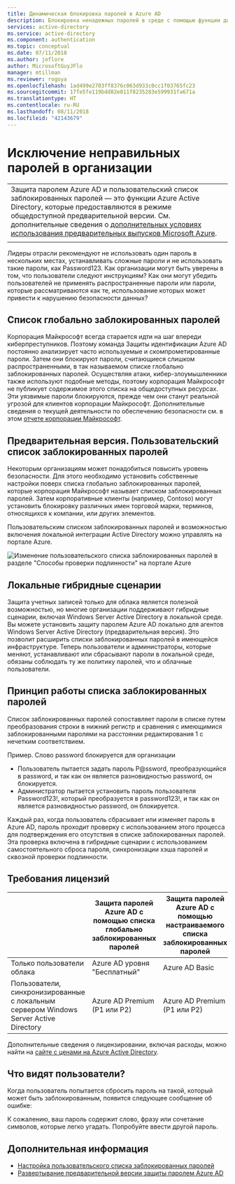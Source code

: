 ```yaml
---
title: Динамическая блокировка паролей в Azure AD
description: Блокировка ненадежных паролей в среде с помощью функции динамической блокировки паролей Azure AD
services: active-directory
ms.service: active-directory
ms.component: authentication
ms.topic: conceptual
ms.date: 07/11/2018
ms.author: joflore
author: MicrosoftGuyJFlo
manager: mtillman
ms.reviewer: rogoya
ms.openlocfilehash: 1ad499e2703ff8376c063d933c0cc1f03765fc23
ms.sourcegitcommit: 17fe5fe119bdd82e011f8235283e599931fa671a
ms.translationtype: HT
ms.contentlocale: ru-RU
ms.lasthandoff: 08/11/2018
ms.locfileid: "42143679"
---
```

# <a name="eliminate-bad-passwords-in-your-organization"></a>Исключение неправильных паролей в организации

|     |
| --- |
| Защита паролем Azure AD и пользовательский список заблокированных паролей — это функции Azure Active Directory, которые предоставляются в режиме общедоступной предварительной версии. См. дополнительные сведения о [дополнительных условиях использования предварительных выпусков Microsoft Azure](https://azure.microsoft.com/support/legal/preview-supplemental-terms/).|
|     |

Лидеры отрасли рекомендуют не использовать один пароль в нескольких местах, устанавливать сложные пароли и не использовать такие пароли, как Password123. Как организации могут быть уверены в том, что пользователи следуют инструкциям? Как они могут убедить пользователей не применять распространенные пароли или пароли, которые рассматриваются как те, использование которых может привести к нарушению безопасности данных?

## <a name="global-banned-password-list"></a>Список глобально заблокированных паролей

Корпорация Майкрософт всегда старается идти на шаг впереди киберпреступников. Поэтому команда Защиты идентификации Azure AD постоянно анализирует часто используемые и скомпрометированные пароли. Затем они блокируют пароли, считающиеся слишком распространенными, в так называемом списке глобально заблокированных паролей. Осуществляя атаки, кибер-злоумышленники также используют подобные методы, поэтому корпорация Майкрософт не публикует содержимое этого списка на общедоступных ресурсах. Эти уязвимые пароли блокируются, прежде чем они станут реальной угрозой для клиентов корпорации Майкрософт. Дополнительные сведения о текущей деятельности по обеспечению безопасности см. в этом [отчете корпорации Майкрософт](https://www.microsoft.com/security/intelligence-report).

## <a name="preview-custom-banned-password-list"></a>Предварительная версия. Пользовательский список заблокированных паролей

Некоторым организациям может понадобиться повысить уровень безопасности. Для этого необходимо установить собственные настройки поверх списка глобально заблокированных паролей, которые корпорация Майкрософт называет списком заблокированных паролей. Затем корпоративные клиенты (например, Contoso) могут установить блокировку различных имен торговой марки, терминов, относящихся к компании, или других элементов.

Пользовательским списком заблокированных паролей и возможностью включения локальной интеграции Active Directory можно управлять на портале Azure.

![Изменение пользовательского списка заблокированных паролей в разделе "Способы проверки подлинности" на портале Azure](./media/concept-password-ban-bad/authentication-methods-password-protection.png)

## <a name="on-premises-hybrid-scenarios"></a>Локальные гибридные сценарии

Защита учетных записей только для облака является полезной возможностью, но многие организации поддерживают гибридные сценарии, включая Windows Server Active Directory в локальной среде. Вы можете установить защиту паролем Azure AD локально для агентов Windows Server Active Directory (предварительная версия). Это позволит расширить списки заблокированных паролей в имеющейся инфраструктуре. Теперь пользователи и администраторы, которые меняют, устанавливают или сбрасывают пароли в локальной среде, обязаны соблюдать ту же политику паролей, что и облачные пользователи.

## <a name="how-does-the-banned-password-list-work"></a>Принцип работы списка заблокированных паролей

Список заблокированных паролей сопоставляет пароли в списке путем преобразования строки в нижний регистр и сравнения с имеющимися заблокированными паролями на расстоянии редактирования 1 с нечетким соответствием.

Пример. Слово password блокируется для организации
   - Пользователь пытается задать пароль P@ssword, преобразующийся в password, и так как он является разновидностью password, он блокируется.
   - Администратор пытается установить пароль пользователя Password123!, который преобразуется в password123!, и так как он является разновидностью password, он блокируется.

Каждый раз, когда пользователь сбрасывает или изменяет пароль в Azure AD, пароль проходит проверку с использованием этого процесса для подтверждения его отсутствия в списке заблокированных паролей. Эта проверка включена в гибридные сценарии с использованием самостоятельного сброса пароля, синхронизации хэша паролей и сквозной проверки подлинности.

## <a name="license-requirements"></a>Требования лицензий

|   | Защита паролей Azure AD с помощью списка глобально заблокированных паролей | Защита паролей Azure AD с помощью настраиваемого списка заблокированных паролей|
| --- | --- | --- |
| Только пользователи облака | Azure AD уровня "Бесплатный" | Azure AD Basic |
| Пользователи, синхронизированные с локальным сервером Windows Server Active Directory | Azure AD Premium (P1 или P2) | Azure AD Premium (P1 или P2) |

Дополнительные сведения о лицензировании, включая расходы, можно найти на [сайте с ценами на Azure Active Directory](https://azure.microsoft.com/pricing/details/active-directory/).

## <a name="what-do-users-see"></a>Что видят пользователи?

Когда пользователь попытается сбросить пароль на такой, который может быть заблокированным, появится следующее сообщение об ошибке:

К сожалению, ваш пароль содержит слово, фразу или сочетание символов, которые легко угадать. Попробуйте ввести другой пароль.

## <a name="next-steps"></a>Дополнительная информация

* [Настройка пользовательского списка заблокированных паролей](howto-password-ban-bad.md)
* [Развертывание предварительной версии защиты паролем Azure AD](howto-password-ban-bad-on-premises.md)
